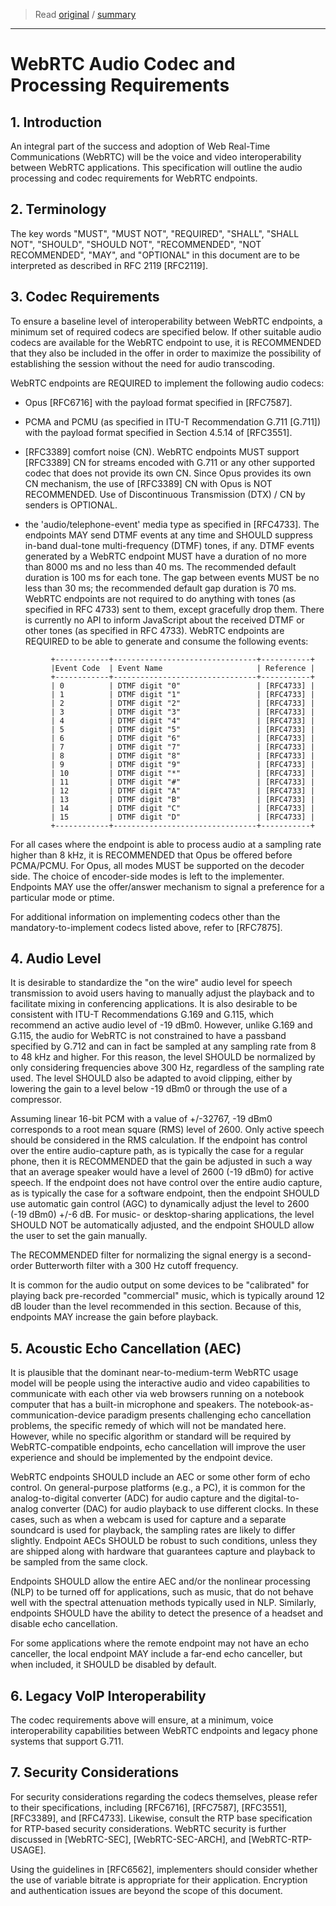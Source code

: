 > Read [original](https://tools.ietf.org/html/rfc7874) / [summary](../summary/rfc7874.md)

---

# WebRTC Audio Codec and Processing Requirements

## 1. Introduction

An integral part of the success and adoption of Web Real-Time Communications (WebRTC) will be the voice and video interoperability between WebRTC applications.  This specification will outline the audio processing and codec requirements for WebRTC endpoints.

## 2. Terminology

The key words "MUST", "MUST NOT", "REQUIRED", "SHALL", "SHALL NOT", "SHOULD", "SHOULD NOT", "RECOMMENDED", "NOT RECOMMENDED", "MAY", and "OPTIONAL" in this document are to be interpreted as described in RFC 2119 [RFC2119].

## 3. Codec Requirements

To ensure a baseline level of interoperability between WebRTC endpoints, a minimum set of required codecs are specified below.  If other suitable audio codecs are available for the WebRTC endpoint to use, it is RECOMMENDED that they also be included in the offer in order to maximize the possibility of establishing the session without the need for audio transcoding.

WebRTC endpoints are REQUIRED to implement the following audio codecs:

*  Opus [RFC6716] with the payload format specified in [RFC7587].

*  PCMA and PCMU (as specified in ITU-T Recommendation G.711 [G.711]) with the payload format specified in Section 4.5.14 of [RFC3551].

*  [RFC3389] comfort noise (CN).  WebRTC endpoints MUST support [RFC3389] CN for streams encoded with G.711 or any other supported codec that does not provide its own CN.  Since Opus provides its own CN mechanism, the use of [RFC3389] CN with Opus is NOT RECOMMENDED.  Use of Discontinuous Transmission (DTX) / CN by senders is OPTIONAL.

*  the 'audio/telephone-event' media type as specified in [RFC4733]. The endpoints MAY send DTMF events at any time and SHOULD suppress in-band dual-tone multi-frequency (DTMF) tones, if any.  DTMF events generated by a WebRTC endpoint MUST have a duration of no more than 8000 ms and no less than 40 ms.  The recommended default duration is 100 ms for each tone.  The gap between events MUST be no less than 30 ms; the recommended default gap duration is 70 ms. WebRTC endpoints are not required to do anything with tones (as specified in RFC 4733) sent to them, except gracefully drop them. There is currently no API to inform JavaScript about the received DTMF or other tones (as specified in RFC 4733).  WebRTC endpoints are REQUIRED to be able to generate and consume the following events:


```
         +------------+--------------------------------+-----------+
         |Event Code  | Event Name                     | Reference |
         +------------+--------------------------------+-----------+
         | 0          | DTMF digit "0"                 | [RFC4733] |
         | 1          | DTMF digit "1"                 | [RFC4733] |
         | 2          | DTMF digit "2"                 | [RFC4733] |
         | 3          | DTMF digit "3"                 | [RFC4733] |
         | 4          | DTMF digit "4"                 | [RFC4733] |
         | 5          | DTMF digit "5"                 | [RFC4733] |
         | 6          | DTMF digit "6"                 | [RFC4733] |
         | 7          | DTMF digit "7"                 | [RFC4733] |
         | 8          | DTMF digit "8"                 | [RFC4733] |
         | 9          | DTMF digit "9"                 | [RFC4733] |
         | 10         | DTMF digit "*"                 | [RFC4733] |
         | 11         | DTMF digit "#"                 | [RFC4733] |
         | 12         | DTMF digit "A"                 | [RFC4733] |
         | 13         | DTMF digit "B"                 | [RFC4733] |
         | 14         | DTMF digit "C"                 | [RFC4733] |
         | 15         | DTMF digit "D"                 | [RFC4733] |
         +------------+--------------------------------+-----------+
```

For all cases where the endpoint is able to process audio at a sampling rate higher than 8 kHz, it is RECOMMENDED that Opus be offered before PCMA/PCMU.  For Opus, all modes MUST be supported on the decoder side.  The choice of encoder-side modes is left to the implementer.  Endpoints MAY use the offer/answer mechanism to signal a preference for a particular mode or ptime.

For additional information on implementing codecs other than the mandatory-to-implement codecs listed above, refer to [RFC7875].

## 4. Audio Level

It is desirable to standardize the "on the wire" audio level for speech transmission to avoid users having to manually adjust the playback and to facilitate mixing in conferencing applications.  It is also desirable to be consistent with ITU-T Recommendations G.169 and G.115, which recommend an active audio level of -19 dBm0. However, unlike G.169 and G.115, the audio for WebRTC is not constrained to have a passband specified by G.712 and can in fact be sampled at any sampling rate from 8 to 48 kHz and higher.  For this reason, the level SHOULD be normalized by only considering frequencies above 300 Hz, regardless of the sampling rate used.  The level SHOULD also be adapted to avoid clipping, either by lowering the gain to a level below -19 dBm0 or through the use of a compressor.

Assuming linear 16-bit PCM with a value of +/-32767, -19 dBm0 corresponds to a root mean square (RMS) level of 2600.  Only active speech should be considered in the RMS calculation.  If the endpoint has control over the entire audio-capture path, as is typically the case for a regular phone, then it is RECOMMENDED that the gain be adjusted in such a way that an average speaker would have a level of 2600 (-19 dBm0) for active speech.  If the endpoint does not have control over the entire audio capture, as is typically the case for a software endpoint, then the endpoint SHOULD use automatic gain control (AGC) to dynamically adjust the level to 2600 (-19 dBm0) +/-6 dB.  For music- or desktop-sharing applications, the level SHOULD NOT be automatically adjusted, and the endpoint SHOULD allow the user to set the gain manually.

The RECOMMENDED filter for normalizing the signal energy is a second-order Butterworth filter with a 300 Hz cutoff frequency.

It is common for the audio output on some devices to be "calibrated" for playing back pre-recorded "commercial" music, which is typically around 12 dB louder than the level recommended in this section. Because of this, endpoints MAY increase the gain before playback.

## 5. Acoustic Echo Cancellation (AEC)

It is plausible that the dominant near-to-medium-term WebRTC usage model will be people using the interactive audio and video capabilities to communicate with each other via web browsers running on a notebook computer that has a built-in microphone and speakers. The notebook-as-communication-device paradigm presents challenging echo cancellation problems, the specific remedy of which will not be mandated here.  However, while no specific algorithm or standard will be required by WebRTC-compatible endpoints, echo cancellation will improve the user experience and should be implemented by the endpoint device.

WebRTC endpoints SHOULD include an AEC or some other form of echo control.  On general-purpose platforms (e.g., a PC), it is common for the analog-to-digital converter (ADC) for audio capture and the digital-to-analog converter (DAC) for audio playback to use different clocks.  In these cases, such as when a webcam is used for capture and a separate soundcard is used for playback, the sampling rates are likely to differ slightly.  Endpoint AECs SHOULD be robust to such conditions, unless they are shipped along with hardware that guarantees capture and playback to be sampled from the same clock.

Endpoints SHOULD allow the entire AEC and/or the nonlinear processing (NLP) to be turned off for applications, such as music, that do not behave well with the spectral attenuation methods typically used in NLP.  Similarly, endpoints SHOULD have the ability to detect the presence of a headset and disable echo cancellation.

For some applications where the remote endpoint may not have an echo canceller, the local endpoint MAY include a far-end echo canceller, but when included, it SHOULD be disabled by default.

## 6. Legacy VoIP Interoperability

The codec requirements above will ensure, at a minimum, voice interoperability capabilities between WebRTC endpoints and legacy phone systems that support G.711.

## 7. Security Considerations

For security considerations regarding the codecs themselves, please refer to their specifications, including [RFC6716], [RFC7587], [RFC3551], [RFC3389], and [RFC4733].  Likewise, consult the RTP base specification for RTP-based security considerations.  WebRTC security is further discussed in [WebRTC-SEC], [WebRTC-SEC-ARCH], and [WebRTC-RTP-USAGE].

Using the guidelines in [RFC6562], implementers should consider whether the use of variable bitrate is appropriate for their application.  Encryption and authentication issues are beyond the scope of this document.
